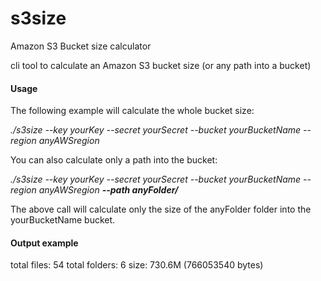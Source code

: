 # s3size
Amazon S3 Bucket size calculator

cli tool to calculate an Amazon S3 bucket size (or any path into a bucket)

#### Usage

The following example will calculate the whole bucket size:

_./s3size --key yourKey --secret yourSecret --bucket yourBucketName --region anyAWSregion_


You can also calculate only a path into the bucket:

_./s3size --key yourKey --secret yourSecret --bucket yourBucketName --region anyAWSregion **--path anyFolder/**_

The above call will calculate only the size of the anyFolder folder into the yourBucketName bucket.


#### Output example

total files: 54
total folders: 6
size: 730.6M (766053540 bytes)